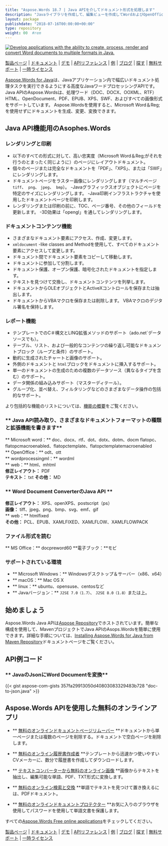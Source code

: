 ```yaml
---
title: "Aspose.Words 18.7 | Java APIを介してドキュメント形式を処理します" 
description: "Javaライブラリを作成して、編集ビューを作成してWordおよびOpenOfficeドキュメントを変換します。ドキュメントテキスト、画像、フォーム、テーブル、XML、OLEなどでプログラム的に動作します。" 
layout: package
publishdate: "2018-07-16T00:00:00+00:00"
type: repository
weight: 00	#rem
---
```

[![Develop applications with the ability to create, process, render and convert Word documents to multiple formats in Java.](../aspose_words-for-java-banner.png)](./)

[製品ページ](https://products.aspose.com/words/java) | [ドキュメント](https://docs.aspose.com/words/java/) | [デモ](https://products.aspose.app/words/family) | [APIリファレンス](https://apireference.aspose.com/words/java) | [例](https://github.com/aspose-words/Aspose.Words-for-Java/tree/master/例) | [ブログ](https://blog.aspose.com/category/words/) | [探す](https://search.aspose.com/) | [無料サポート](https://forum.aspose.com/c/words) | [一時ライセンス](https://purchase.aspose.com/temporary-license)

[Aspose.Words for Java](https://products.aspose.com/words/java)は、Javaアプリケーション内で幅広いドキュメント処理タスクを実行できるようにする高度なJavaワードプロセッシングAPIです。 Java APIのAspose.Wordsは、処理ワード（DOC、DOCX、OOXML、RTF）HTML、OpenDocument、PDF、EPUB、XPS、SWF、およびすべての画像形式をサポートしています。 Aspose.Wordsを使用すると、Microsoft Word＆Reg;を使用せずにドキュメントを生成、変更、変換できます。

## Java API機能用のAsophes.Words

### **レンダリングと印刷**
 - 以下のすべての形式に対して、高い忠実度（Microsoft Word＆Reg;がそれを行うのとまったく同じように）のページにレイアウトドキュメント。
 - 個々のページまたは完全なドキュメントを「PDF」、「XPS」、または「SWF」にレンダリングします。
 - ドキュメントページをラスター画像にレンダリングします（マルチページ `tiff`、` png`、 `jpeg`、` bmp`）。
-Javaグラフィックスオブジェクトにページを特定のサイズにレンダリングします。
-Java印刷インフラストラクチャを使用したドキュメントページを印刷します。
 - レンダリングまたは印刷の前に、TOC、ページ番号、その他のフィールドを更新します。
-3D効果は「opengl」を通してレンダリングします。

### **ドキュメントコンテンツ機能**
 - さまざまなドキュメント要素にアクセス、作成、変更します。
 -  `xmldocument` -like classes and Methodを使用して、すべてのドキュメント要素にアクセスして変更します。
 - ドキュメント間でドキュメント要素をコピーして移動します。
 - ドキュメントに参加して分割します。
 - ドキュメント保護、オープン保護、暗号化されたドキュメントを指定します。
 - テキストを見つけて交換し、ドキュメントコンテンツを列挙します。
 - ドキュメントからOLEオブジェクトとActiveXコントロールを保存または抽出します。
 - ドキュメントからVBAマクロを保存または削除します。 VBAマクロのデジタル署名を保持します。

### **レポート機能**
 - テンプレートでのC＃構文とLINQ拡張メソッドのサポート（ado.net`データソースでも）。
 - テーブル、リスト、および一般的なコンテンツの繰り返し可能なドキュメントブロック（ループと条件）のサポート。
 - 動的に生成されたチャートと画像のサポート。
 - 外側のドキュメントと `html`ブロックをドキュメントに挿入するサポート。
 - 単一のドキュメントの生成のための複数のデータソース（異なるタイプを含む）のサポート。
 - データ関係の組み込みサポート（マスターディテール）。
 - グループ化、並べ替え、フィルタリングなどのさまざまなデータ操作の包括的なサポート。

より包括的な機能のリストについては、[機能の概要](https://docs.aspose.com/words/java/feature-overview/)をご覧ください。

### ** Java API読み取り、さまざまなドキュメントフォーマットの種類と拡張機能を書きます**
** Microsoft word：** doc、docx、rtf、dot、dotx、dotm、docm flatopc、flatopcmacroenabled、flatopctemplate、flatopctemplatemacroenabled \
** OpenOffice：** odt、ott \
** wordprocessingml：** wordml \
** web：** html、mhtml \
**修正レイアウト：** PDF \
**テキスト：** txt
**その他：** MD

### ** Word Document ConverterのJava API **
**修正レイアウト：** XPS、openXPS、postscript（ps）\
**画像：** tiff、jpeg、png、bmp、svg、emf、gif \
** web：** htmlfixed \
**その他：** PCL、EPUB、XAMLFIXED、XAMLFLOW、XAMLFLOWPACK

### **ファイル形式を読む**
** MS Office：** docpreword60
**電子ブック：**モビ

### **サポートされている環境**
 -  ** Microsoft Windows：** Windowsデスクトップ＆サーバー（x86、x64）
 -  ** macOS：** Mac OS X
 -  ** linux：** ubuntu、opensuse、centosなど
 -  ** Javaバージョン：** `J2SE 7.0（1.7）`、 `J2SE 8.0（1.8）`または上。

## 始めましょう

Aspose.Words Java APIは[Aspose Repository](https://repository.aspose.com/words/)でホストされています。簡単な構成を使用して、MavenプロジェクトでJava APIのAsops.Wordsを簡単に使用できます。詳細な手順については、[Installing Aspose.Words for Java from Maven Repository](https://docs.aspose.com/words/java/installation/)ドキュメントページをご覧ください。

## API例コード

### ** JavaのJsonにWord Documentを変換**
{{< gist  aspose-com-gists 357fa29913050d40803083329483b728 "doc-to-json.java" >}}

## Aspose.Words APIを使用した無料のオンラインアプリ

 -  ** [無料のオンラインドキュメントページリムーバー](https://products.aspose.app/words/removepages) **ドキュメントから単一ページまたは複数のページを削除する。ドキュメントで空白ページを削除します。

 -  ** [無料のオンライン履歴書作成者](https://products.aspose.app/words/resume) **テンプレートから迅速かつ使いやすいCVメーカーに、数分で履歴書を作成してダウンロードします。

 -  ** [テキストコンバーターから無料のオンライン画像](https://products.aspose.app/words/ocr) **画像からテキストを抽出し、編集可能な単語、PDF、TXT形式に変換します。

 -  ** [無料のオンライン検索と交換](https://products.aspose.app/words/replace) **単語でテキストを見つけて置き換えるには、PDFドキュメント。

 -  ** [無料のオンラインドキュメントプロテクター](https://products.aspose.app/words/protect) **お気に入りのブラウザを使用してパスワードを使用して単語文書を保護します。

すべての[Aspose.Words Free online applications](https://products.aspose.app/words/family)をチェックしてください。

[製品ページ](https://products.aspose.com/words/java) | [ドキュメント](https://docs.aspose.com/words/java/) | [デモ](https://products.aspose.app/words/family) | [APIリファレンス](https://apireference.aspose.com/words/java) | [例](https://github.com/aspose-words/Aspose.Words-for-Java/tree/master/例) | [ブログ](https://blog.aspose.com/category/words/) | [探す](https://search.aspose.com/) | [無料サポート](https://forum.aspose.com/c/words) | [一時ライセンス](https://purchase.aspose.com/temporary-license)
